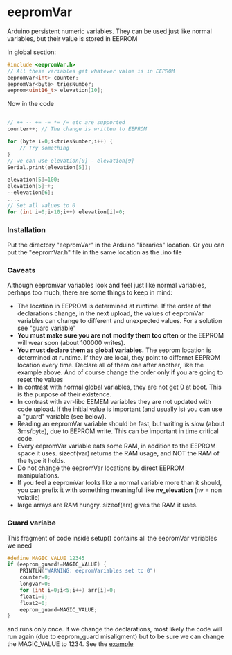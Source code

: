 # eepromVar
Arduino persistent numeric variables. They can be used just like
normal variables, but their value is stored in EEPROM

In global section:
```C++
#include <eepromVar.h>
// All these variables get whatever value is in EEPROM
eepromVar<int> counter;
eepromVar<byte> triesNumber;
eeprom<uint16_t> elevation[10];

```
Now in the code
```C++

// ++ -- += -= *= /= etc are supported
counter++; // The change is written to EEPROM

for (byte i=0;i<triesNumber;i++) {
	// Try something
}
// we can use elevation[0] - elevation[9]
Serial.print(elevation[5]);

elevation[5]=100;
elevation[5]++;
--elevation[6];
....
// Set all values to 0
for (int i=0;i<10;i++) elevation[i]=0;

```
### Installation
Put the directory "eepromVar" in the Arduino "libraries" location.
Or you can put the "eepromVar.h" file in the same location as the .ino file

### Caveats
Although eepromVar variables look and feel just like normal variables,
perhaps too much, there are some things to keep in mind:
- The location in EEPROM is determined at runtime. If the order of the
declarations change, in the next upload, the values of eepromVar variables
can change to different and unexpected values. For a solution see "guard variable"
- **You must make sure you are not modify them too often** or the EEPROM
will wear soon (about 100000 writes).
- **You must declare them as global variables.** The eeprom location is
determined at runtime. If they are local, they point to differnet EEPROM
location every time.
Declare all of them one after another, like the example above. And of course change the
order only if you are going to reset the values
- In contrast with normal global variables, they are not get 0 at boot.
This is the purpose of their existence.
- In contrast with avr-libc EEMEM variables they are not updated with
code upload. If the initial value is important (and usually is) you can use
a "guard" variable (see below).
- Reading an eepromVar variable should be fast, but writing is slow
(about 3ms/byte), due to EEPROM write. This can be important in time critical
code.
- Every eepromVar variable eats some RAM, in addition to the EEPROM space
it uses. sizeof(var) returns the RAM usage, and NOT the RAM  of the type it holds.
- Do not change the eepromVar locations by direct EEPROM manipulations.
- If you feel a eepromVar looks like a normal variable more than it should,
you can prefix it with something meaningful like **nv_elevation** (nv = non volatile)
- large arrays are RAM hungry. sizeof(arr) gives the RAM it uses.

### Guard variabe

This fragment of code inside setup() contains all the eepromVar variables we need
```C++
#define MAGIC_VALUE 12345
if (eeprom_guard!=MAGIC_VALUE) {
    PRINTLN("WARNING: eepromVariables set to 0")
    counter=0;
    longvar=0;
    for (int i=0;i<5;i++) arr[i]=0;
    float1=0;
    float2=0;
    eeprom_guard=MAGIC_VALUE;
}

```

and runs only once. If we change the declarations, most likely
the code will run again (due to eeprom_guard misaligment) but
to be sure we can change the MAGIC_VALUE to 1234. See the
[example]()
